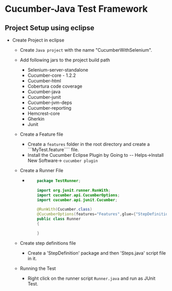 # Cucumber-Java Test Framework

## Project Setup using eclipse
- Create Project in eclipse
    - Create ```Java project``` with the name "CucumberWithSelenium".
    - Add following jars to the project build path
        + Selenium-server-standalone
        + Cucumber-core - 1.2.2
        + Cucumber-html
        + Cobertura code coverage
        + Cucumber-java
        + Cucumber-junit
        + Cucumber-jvm-deps
        + Cucumber-reporting
        + Hemcrest-core
        + Gherkin
        + Junit
      
    - Create a Feature file
        + Create a ```features``` folder in the root directory and create a ```MyTest.feature```` file.
        + Install the Cucumber Eclipse Plugin by Going to -- Helps->Install New Software-> ```cucumber plugin```
    - Create a Runner File
        + ``` Java
	          package TestRunner;		
	          
	          import org.junit.runner.RunWith;		
	          import cucumber.api.CucumberOptions;		
	          import cucumber.api.junit.Cucumber;		
	          
	          @RunWith(Cucumber.class)				
	          @CucumberOptions(features="Features",glue={"StepDefinition"})						
	          public class Runner 				
	          {		
	          
	          }
        	```
      
     - Create step definitions file 
        + Create a 'StepDefinition' package and then 'Steps.java' script file in it.
     - Running the Test
        + Right click on the runner script ```Runner.java``` and run as JUnit Test.
          
